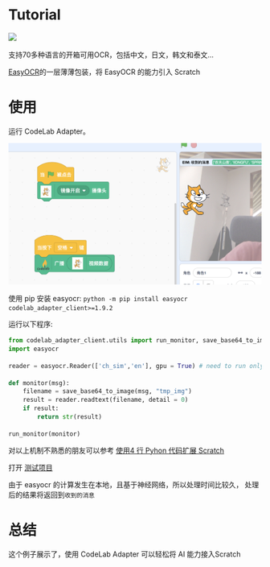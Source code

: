 # Tutorial
![](https://raw.githubusercontent.com/JaidedAI/EasyOCR/master/examples/example2.png)

支持70多种语言的开箱可用OCR，包括中文，日文，韩文和泰文...

[EasyOCR](https://github.com/JaidedAI/EasyOCR)的一层薄薄包装，将 EasyOCR 的能力引入 Scratch


# 使用
运行 CodeLab Adapter。

![](/img/ddd063082e3ef5ebb89d868217e327a8.png)

使用 pip 安装 easyocr: `python -m pip install easyocr codelab_adapter_client>=1.9.2`

运行以下程序:

```python
from codelab_adapter_client.utils import run_monitor, save_base64_to_image
import easyocr

reader = easyocr.Reader(['ch_sim','en'], gpu = True) # need to run only once to load model into memory

def monitor(msg):
    filename = save_base64_to_image(msg, "tmp_img")
    result = reader.readtext(filename, detail = 0)
    if result:
        return str(result)

run_monitor(monitor)
```

对以上机制不熟悉的朋友可以参考 [使用4 行 Pyhon 代码扩展 Scratch](https://blog.just4fun.site/post/%E5%B0%91%E5%84%BF%E7%BC%96%E7%A8%8B/4-line-python-code-as-scratch-ext/)

打开 [测试项目](https://scratch-beta.codelab.club/?sb3url=https://adapter.codelab.club/sb3/Scratch-EasyOCR.sb3)

由于 easyocr 的计算发生在本地，且基于神经网络，所以处理时间比较久， 处理后的结果将返回到`收到的消息`

# 总结
这个例子展示了，使用 CodeLab Adapter 可以轻松将 AI 能力接入Scratch
